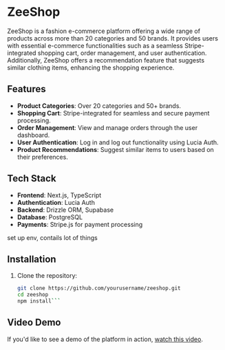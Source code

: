 # ZeeShop

ZeeShop is a fashion e-commerce platform offering a wide range of products across more than 20 categories and 50 brands. It provides users with essential e-commerce functionalities such as a seamless Stripe-integrated shopping cart, order management, and user authentication. Additionally, ZeeShop offers a recommendation feature that suggests similar clothing items, enhancing the shopping experience.

## Features

- **Product Categories**: Over 20 categories and 50+ brands.
- **Shopping Cart**: Stripe-integrated for seamless and secure payment processing.
- **Order Management**: View and manage orders through the user dashboard.
- **User Authentication**: Log in and log out functionality using Lucia Auth.
- **Product Recommendations**: Suggest similar items to users based on their preferences.

## Tech Stack

- **Frontend**: Next.js, TypeScript
- **Authentication**: Lucia Auth
- **Backend**: Drizzle ORM, Supabase
- **Database**: PostgreSQL
- **Payments**: Stripe.js for payment processing

set up env, contails lot of things

## Installation

1. Clone the repository:
   ```bash
   git clone https://github.com/yourusername/zeeshop.git
   cd zeeshop
   npm install```
   
## Video Demo

If you'd like to see a demo of the platform in action, [watch this video](https://drive.google.com/file/d/1LRCJwFpwWr6fVPe_AnUQyACeJXoSPHcr/view).
